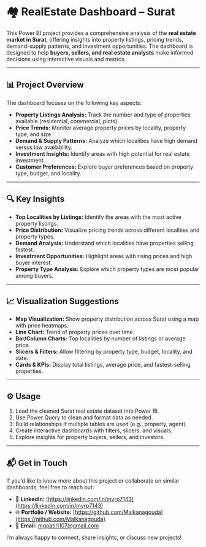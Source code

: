# 🏘️ RealEstate Dashboard – Surat

This Power BI project provides a comprehensive analysis of the **real estate market in Surat**, offering insights into property listings, pricing trends, demand-supply patterns, and investment opportunities. The dashboard is designed to help **buyers, sellers, and real estate analysts** make informed decisions using interactive visuals and metrics.

---

## 📊 Project Overview

The dashboard focuses on the following key aspects:  
- **Property Listings Analysis:** Track the number and type of properties available (residential, commercial, plots).  
- **Price Trends:** Monitor average property prices by locality, property type, and size.  
- **Demand & Supply Patterns:** Analyze which localities have high demand versus low availability.  
- **Investment Insights:** Identify areas with high potential for real estate investment.  
- **Customer Preferences:** Explore buyer preferences based on property type, budget, and locality.  

---

## 🔍 Key Insights

- **Top Localities by Listings:** Identify the areas with the most active property listings.  
- **Price Distribution:** Visualize pricing trends across different localities and property types.  
- **Demand Analysis:** Understand which localities have properties selling fastest.  
- **Investment Opportunities:** Highlight areas with rising prices and high buyer interest.  
- **Property Type Analysis:** Explore which property types are most popular among buyers.  

---

## 📈 Visualization Suggestions

- **Map Visualization:** Show property distribution across Surat using a map with price heatmaps.  
- **Line Chart:** Trend of property prices over time.  
- **Bar/Column Charts:** Top localities by number of listings or average price.  
- **Slicers & Filters:** Allow filtering by property type, budget, locality, and date.  
- **Cards & KPIs:** Display total listings, average price, and fastest-selling properties.  

---

## ⚙️ Usage

1. Load the cleaned Surat real estate dataset into Power BI.  
2. Use Power Query to clean and format data as needed.  
3. Build relationships if multiple tables are used (e.g., property, agent).  
4. Create interactive dashboards with filters, slicers, and visuals.  
5. Explore insights for property buyers, sellers, and investors.  

---

## 📬 Get in Touch

If you’d like to know more about this project or collaborate on similar dashboards, feel free to reach out:  

- 💼 **LinkedIn:** [https://linkedin.com/in/mvrp7143](https://linkedin.com/in/mvrp7143)  
- 🌐 **Portfolio / Website:** [https://github.com/Malkanagouda](https://github.com/Malkanagouda)  
- 📩 **Email:** mgpatil1107@gmail.com  

I’m always happy to connect, share insights, or discuss new projects!
